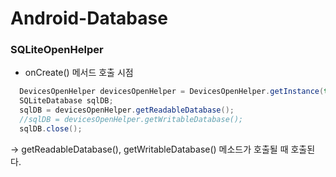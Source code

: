 # Android-Database
  
### SQLiteOpenHelper
+ onCreate() 메서드 호출 시점
```java 
  DevicesOpenHelper devicesOpenHelper = DevicesOpenHelper.getInstance(this);
  SQLiteDatabase sqlDB;
  sqlDB = devicesOpenHelper.getReadableDatabase();
  //sqlDB = devicesOpenHelper.getWritableDatabase();
  sqlDB.close();
```
&rarr; getReadableDatabase(), getWritableDatabase() 메소드가 호출될 때 호출된다.
